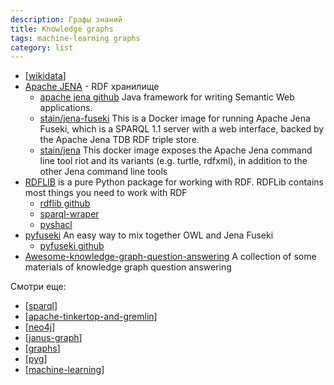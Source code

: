 ```yaml
---
description: Графы знаний
title: Knowledge graphs
tags: machine-learning graphs
category: list
---
```

- [[wikidata]]
- [Apache JENA](https://jena.apache.org/) - RDF хранилище
  - [apache jena github](https://github.com/apache/jena) Java framework for writing Semantic Web applications.
  - [stain/jena-fuseki](https://hub.docker.com/r/stain/jena-fuseki) This is a Docker image for running Apache Jena Fuseki, which is a SPARQL 1.1 server with a web interface, backed by the Apache Jena TDB RDF triple store.
  - [stain/jena](https://hub.docker.com/r/stain/jena) This docker image exposes the Apache Jena command line tool riot and its variants (e.g. turtle, rdfxml), in addition to the other Jena command line tools
- [RDFLIB](https://rdflib.readthedocs.io/en/stable/) is a pure Python package for working with RDF. RDFLib contains most things you need to work with RDF
  - [rdflib github](https://github.com/RDFLib/rdflib)
  - [sparql-wraper](https://sparqlwrapper.readthedocs.io/en/stable/)
  - [pyshacl](https://github.com/RDFLib/pySHACL)
- [pyfuseki](https://yubincloud.github.io/pyfuseki/) An easy way to mix together OWL and Jena Fuseki
  - [pyfuseki github](https://github.com/yubinCloud/pyfuseki)
- [Awesome-knowledge-graph-question-answering](https://github.com/BshoterJ/awesome-kgqa) A collection of some materials of knowledge graph question answering

Смотри еще:

- [[sparql]]
- [[apache-tinkertop-and-gremlin]]
- [[neo4j]]
- [[janus-graph]]
- [[graphs]]
- [[pyg]]
- [[machine-learning]]

[//begin]: # "Autogenerated link references for markdown compatibility"
[wikidata]: wikidata "Wikidata"
[sparql]: ../notes/sparql "SPARQL"
[apache-tinkertop-and-gremlin]: ../notes/apache-tinkertop-and-gremlin "Apache TinkerPop and Gremlin"
[neo4j]: ../notes/neo4j "Neo4j graph data base"
[janus-graph]: ../notes/janus-graph "Janus Graph"
[graphs]: graphs "Machine learning with graphs"
[pyg]: ../notes/pyg "Pytorch geometric"
[machine-learning]: machine-learning "Алгоритмы машинного обучения"
[//end]: # "Autogenerated link references"
[//begin]: # "Autogenerated link references for markdown compatibility"
[wikidata]: wikidata "Wikidata"
[sparql]: ../notes/sparql "SPARQL"
[apache-tinkertop-and-gremlin]: ../notes/apache-tinkertop-and-gremlin "Apache TinkerPop and Gremlin"
[neo4j]: ../notes/neo4j "Neo4j graph data base"
[janus-graph]: ../notes/janus-graph "Janus Graph"
[graphs]: graphs "Machine learning with graphs"
[pyg]: ../notes/pyg "Pytorch geometric"
[machine-learning]: machine-learning "Алгоритмы машинного обучения"
[//end]: # "Autogenerated link references"